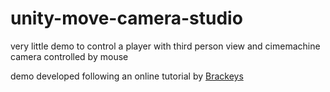 # unity-move-camera-studio

very little demo to control a player with third person view and cimemachine camera controlled by mouse

demo developed following an online tutorial by [Brackeys](https://www.youtube.com/watch?v=4HpC--2iowE&list=PLB609VG7NivvxnysNBr0s01jqW0jfqwK1&index=18&ab_channel=Brackeys)
